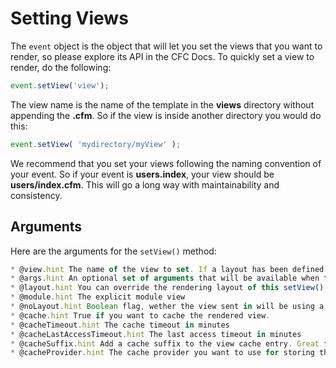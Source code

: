 # Setting Views

The <code>event</code> object is the object that will let you set the views that you want to render, so please explore its API in the CFC Docs. To quickly set a view to render, do the following:

```js
event.setView('view');
```

The view name is the name of the template in the **views** directory without appending the **.cfm**. So if the view is inside another directory you would do this:

```js
event.setView( 'mydirectory/myView' );
```

We recommend that you set your views following the naming convention of your event.  So if your event is **users.index**, your view should be **users/index.cfm**.  This will go a long way with maintainability and consistency.

## Arguments
Here are the arguments for the <code>setView()</code> method:

```js
* @view.hint The name of the view to set. If a layout has been defined it will assign it, else if will assign the default layout. No extension please
* @args.hint An optional set of arguments that will be available when the view is rendered
* @layout.hint You can override the rendering layout of this setView() call if you want to. Else it defaults to implicit resolution or another override.
* @module.hint The explicit module view
* @noLayout.hint Boolean flag, wether the view sent in will be using a layout or not. Default is false. Uses a pre set layout or the default layout.
* @cache.hint True if you want to cache the rendered view.
* @cacheTimeout.hint The cache timeout in minutes
* @cacheLastAccessTimeout.hint The last access timeout in minutes
* @cacheSuffix.hint Add a cache suffix to the view cache entry. Great for multi-domain caching or i18n caching.
* @cacheProvider.hint The cache provider you want to use for storing the rendered view. By default we use the 'template' cache provider
```
